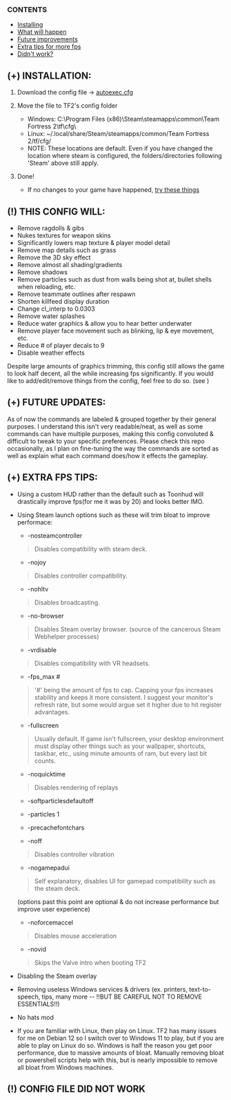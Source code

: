 ### CONTENTS
- [Installing](#-installation)
- [What will happen](#-this-config-will)
- [Future improvements](#-future-updates)
- [Extra tips for more fps](#-extra-fps-tips)
- [Didn't work?](#-config-file-did-not-work)

## (+) INSTALLATION:
  1. Download the config file -> [autoexec.cfg](./autoexec.cfg)

  2. Move the file to TF2's config folder
     - Windows: C:\Program Files (x86)\Steam\steamapps\common\Team Fortress 2\tf\cfg\
     - Linux: ~/.local/share/Steam/steamapps/common/Team Fortress 2/tf/cfg/
     - NOTE: These locations are default. Even if you have changed the location where steam is configured, the folders/directories following 'Steam' above still apply.

  4. Done!
     - If no changes to your game have happened, [try these things](#-config-file-did-not-work)
     
## (!) THIS CONFIG WILL:
  - Remove ragdolls & gibs
  - Nukes textures for weapon skins
  - Significantly lowers map texture & player model detail
  - Remove map details such as grass
  - Remove the 3D sky effect
  - Remove almost all shading/gradients
  - Remove shadows
  - Remove particles such as dust from walls being shot at, bullet shells when reloading, etc.
  - Remove teammate outlines after respawn
  - Shorten killfeed display duration
  - Change cl_interp to 0.0303
  - Remove water splashes
  - Reduce water graphics & allow you to hear better underwater
  - Remove player face movement such as blinking, lip & eye movement, etc.
  - Reduce # of player decals to 9
  - Disable weather effects

Despite large amounts of graphics trimming, this config still allows the game to look half decent, all the while increasing fps significantly.
If you would like to add/edit/remove things from the config, feel free to do so. (see )

## (+) FUTURE UPDATES:
As of now the commands are labeled & grouped together by their general purposes.
I understand this isn't very readable/neat, as well as some commands can have multiple purposes, making this config convoluted & difficult to tweak to your specific preferences.
Please check this repo occasionally, as I plan on fine-tuning the way the commands are sorted as well as explain what each command does/how it effects the gameplay.

## (+) EXTRA FPS TIPS:
  - Using a custom HUD rather than the default such as Toonhud will drastically improve fps(for me it was by 20) and looks better IMO.
  - Using Steam launch options such as these will trim bloat to improve performace:
     - -nosteamcontroller
     > Disables compatibility with steam deck.
     - -nojoy
     > Disables controller compatibility.
     - -nohltv
     > Disables broadcasting.
     - -no-browser
     > Disables Steam overlay browser. (source of the cancerous Steam Webhelper processes)
     - -vrdisable
     > Disables compatibility with VR headsets.
     - -fps_max #
     > '#' being the amount of fps to cap. Capping your fps increases stability and keeps it more consistent. I suggest your monitor's refresh rate, but some would argue set it higher due to hit register advantages.
     - -fullscreen
     > Usually default. If game isn't fullscreen, your desktop environment must display other things such as your wallpaper, shortcuts, taskbar, etc., using minute amounts of ram, but every last bit counts.
     - -noquicktime
     > Disables rendering of replays
     - -softparticlesdefaultoff
     > 
     - -particles 1
     > 
     - -precachefontchars
     > 
     - -noff
     > Disables controller vibration
     - -nogamepadui
     > Self explanatory, disables UI for gamepad compatibility such as the steam deck.
     
     (options past this point are optional & do not increase performance but improve user experience)
    
     - -noforcemaccel
     > Disables mouse acceleration
     - -novid
     > Skips the Valve intro when booting TF2
  - Disabling the Steam overlay
  - Removing useless Windows services & drivers (ex. printers, text-to-speech, tips, many more -- !!BUT BE CAREFUL NOT TO REMOVE ESSENTIALS!!)
  - No hats mod
  - If you are familiar with Linux, then play on Linux. TF2 has many issues for me on Debian 12 so I switch over to Windows 11 to play, but if you are able to play on Linux do so. Windows is half the reason you get poor performance, due to massive amounts of bloat. Manually removing bloat or powershell scripts help with this, but is nearly impossible to remove all bloat from Windows machines.

## (!) CONFIG FILE DID NOT WORK


